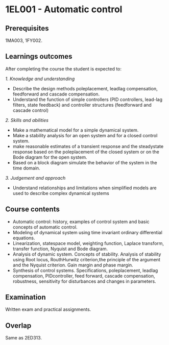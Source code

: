 # 1EL001 - Automatic control

## Prerequisites

1MA003, 1FY002.

## Learnings outcomes

After completing the course the student is expected to:

*1. Knowledge and understanding*

- Describe the design methods pole­placement, lead­lag compensation, feed­forward
and cascade compensation.
- Understand the function of simple controllers (PID controllers, lead-lag filters, state feedback) and controller structures (feedforward and cascade control)

*2.	Skills and abilities*

- Make a mathematical model for a simple dynamical system.
- Make a stability analysis for an open system and for a closed control
system.
- make reasonable estimates of a transient response and the steady­state
response based on the pole­placement of the closed system or on the Bode
diagram for the open system. 
- Based on a block diagram simulate the behavior of the system in the time domain.

*3.	Judgement and approach*

- Understand relationships and limitations when simplified models are used to describe complex dynamical systems

## Course contents

- Automatic control: history, examples of control system and basic concepts of automatic control.
- Modeling of dynamical system using time invariant ordinary differential equations.
- Linearization, state­space model, weighting function, Laplace transform, transfer function, Nyquist­ and Bode diagram.
- Analysis of dynamic system. Concepts of stability. Analysis of stability using Root locus, Routh­Hurwitz criterion,the principle of the argument and the Nyquist criterion. Gain margin and phase margin.
- Synthesis of control systems. Specifications, pole­placement, lead­lag compensation, PID­controller, feed forward, cascade compensation, robustness, sensitivity for disturbances and changes in parameters.

## Examination

Written exam and practical assignments.

## Overlap

Same as 2ED313.